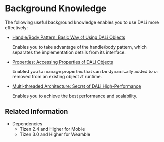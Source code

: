 # Background Knowledge


The following useful background knowledge enables you to use DALi more effectively:

- [Handle/Body Pattern: Basic Way of Using DALi Objects](handle.md)

  Enables you to take advantage of the handle/body pattern, which separates the implementation details from its interface.

- [Properties: Accessing Properties of DALi Objects](properties.md)

  Enabled you to manage properties that can be dynamically added to or removed from an existing object at runtime.

- [Multi-threaded Architecture: Secret of DALi High-Performance](multi-threaded.md)

  Enables you to achieve the best performance and scalability.

## Related Information
- Dependencies
  - Tizen 2.4 and Higher for Mobile
  - Tizen 3.0 and Higher for Wearable
